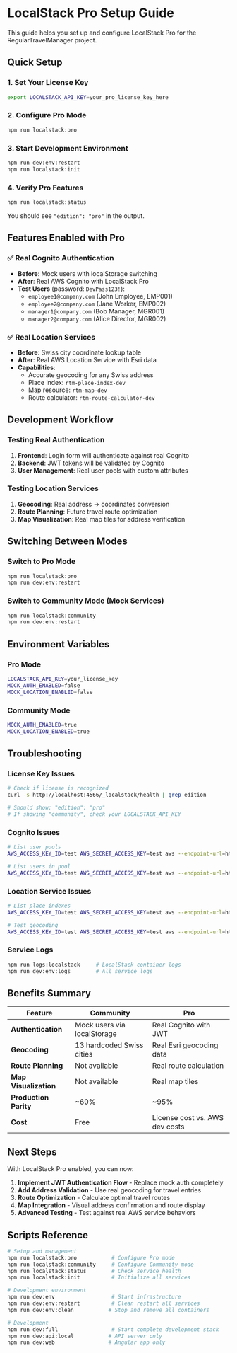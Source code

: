 # LocalStack Pro Setup Guide

This guide helps you set up and configure LocalStack Pro for the RegularTravelManager project.

## Quick Setup

### 1. Set Your License Key
```bash
export LOCALSTACK_API_KEY=your_pro_license_key_here
```

### 2. Configure Pro Mode
```bash
npm run localstack:pro
```

### 3. Start Development Environment
```bash
npm run dev:env:restart
npm run localstack:init
```

### 4. Verify Pro Features
```bash
npm run localstack:status
```
You should see `"edition": "pro"` in the output.

## Features Enabled with Pro

### ✅ Real Cognito Authentication
- **Before**: Mock users with localStorage switching
- **After**: Real AWS Cognito with LocalStack Pro
- **Test Users** (password: `DevPass123!`):
  - `employee1@company.com` (John Employee, EMP001)
  - `employee2@company.com` (Jane Worker, EMP002)  
  - `manager1@company.com` (Bob Manager, MGR001)
  - `manager2@company.com` (Alice Director, MGR002)

### ✅ Real Location Services  
- **Before**: Swiss city coordinate lookup table
- **After**: Real AWS Location Service with Esri data
- **Capabilities**:
  - Accurate geocoding for any Swiss address
  - Place index: `rtm-place-index-dev`
  - Map resource: `rtm-map-dev`
  - Route calculator: `rtm-route-calculator-dev`

## Development Workflow

### Testing Real Authentication
1. **Frontend**: Login form will authenticate against real Cognito
2. **Backend**: JWT tokens will be validated by Cognito
3. **User Management**: Real user pools with custom attributes

### Testing Location Services
1. **Geocoding**: Real address → coordinates conversion
2. **Route Planning**: Future travel route optimization
3. **Map Visualization**: Real map tiles for address verification

## Switching Between Modes

### Switch to Pro Mode
```bash
npm run localstack:pro
npm run dev:env:restart
```

### Switch to Community Mode (Mock Services)
```bash
npm run localstack:community  
npm run dev:env:restart
```

## Environment Variables

### Pro Mode
```bash
LOCALSTACK_API_KEY=your_license_key
MOCK_AUTH_ENABLED=false
MOCK_LOCATION_ENABLED=false
```

### Community Mode  
```bash
MOCK_AUTH_ENABLED=true
MOCK_LOCATION_ENABLED=true
```

## Troubleshooting

### License Key Issues
```bash
# Check if license is recognized
curl -s http://localhost:4566/_localstack/health | grep edition

# Should show: "edition": "pro"
# If showing "community", check your LOCALSTACK_API_KEY
```

### Cognito Issues
```bash
# List user pools
AWS_ACCESS_KEY_ID=test AWS_SECRET_ACCESS_KEY=test aws --endpoint-url=http://localhost:4566 cognito-idp list-user-pools --max-results 10 --region eu-central-1

# List users in pool
AWS_ACCESS_KEY_ID=test AWS_SECRET_ACCESS_KEY=test aws --endpoint-url=http://localhost:4566 cognito-idp list-users --user-pool-id YOUR_POOL_ID --region eu-central-1
```

### Location Service Issues
```bash
# List place indexes
AWS_ACCESS_KEY_ID=test AWS_SECRET_ACCESS_KEY=test aws --endpoint-url=http://localhost:4566 location list-place-indexes --region eu-central-1

# Test geocoding
AWS_ACCESS_KEY_ID=test AWS_SECRET_ACCESS_KEY=test aws --endpoint-url=http://localhost:4566 location search-place-index-for-text --index-name rtm-place-index-dev --text "Bern, Switzerland" --region eu-central-1
```

### Service Logs
```bash
npm run logs:localstack     # LocalStack container logs
npm run dev:env:logs        # All service logs
```

## Benefits Summary

| Feature | Community | Pro |
|---------|-----------|-----|
| **Authentication** | Mock users via localStorage | Real Cognito with JWT |
| **Geocoding** | 13 hardcoded Swiss cities | Real Esri geocoding data |
| **Route Planning** | Not available | Real route calculation |
| **Map Visualization** | Not available | Real map tiles |
| **Production Parity** | ~60% | ~95% |
| **Cost** | Free | License cost vs. AWS dev costs |

## Next Steps

With LocalStack Pro enabled, you can now:

1. **Implement JWT Authentication Flow** - Replace mock auth completely
2. **Add Address Validation** - Use real geocoding for travel entries
3. **Route Optimization** - Calculate optimal travel routes
4. **Map Integration** - Visual address confirmation and route display
5. **Advanced Testing** - Test against real AWS service behaviors

## Scripts Reference

```bash
# Setup and management
npm run localstack:pro           # Configure Pro mode
npm run localstack:community     # Configure Community mode  
npm run localstack:status        # Check service health
npm run localstack:init          # Initialize all services

# Development environment
npm run dev:env                  # Start infrastructure
npm run dev:env:restart          # Clean restart all services
npm run dev:env:clean           # Stop and remove all containers

# Development
npm run dev:full                 # Start complete development stack
npm run dev:api:local           # API server only
npm run dev:web                 # Angular app only
```